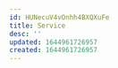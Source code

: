 ```yaml
---
id: HUNecuV4vOnhh4BXQXuFe
title: Service
desc: ''
updated: 1644961726957
created: 1644961726957
---
```


